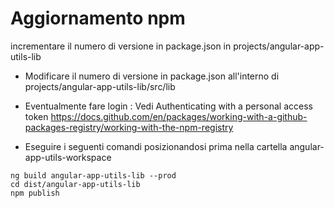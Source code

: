 # Aggiornamento npm

incrementare il numero di versione in package.json in projects/angular-app-utils-lib

- Modificare il numero di versione in package.json all'interno
  di projects/angular-app-utils-lib/src/lib

- Eventualmente fare login :
  Vedi Authenticating with a personal access token
  https://docs.github.com/en/packages/working-with-a-github-packages-registry/working-with-the-npm-registry

- Eseguire i seguenti comandi posizionandosi prima nella cartella angular-app-utils-workspace

```
ng build angular-app-utils-lib --prod
cd dist/angular-app-utils-lib
npm publish
```

